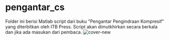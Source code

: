 # pengantar_cs
Folder ini berisi Matlab script dari buku "Pengantar Pengindraan Kompresif" yang diterbitkan oleh ITB Press. Script akan dimutkhirkan secara berkala dan jika ada masukan dari pembaca.
![cover-new](https://user-images.githubusercontent.com/38452529/226444601-596a5777-889b-4428-8914-5ca41f628cdd.jpg)
